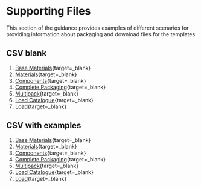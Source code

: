 # Supporting Files

This section of the guidance provides examples of different scenarios for providing information about packaging and download files for the templates

## CSV blank

 1. [Base Materials](https://www.opendatamanchester.org.uk/wp-content/uploads/2023/01/7_1_7_Materials_Catalogue_Template.csv){target=_blank}
 2. [Materials](https://www.opendatamanchester.org.uk/wp-content/uploads/2023/01/7_1_2_Materials_Template.csv){target=_blank}
 3. [Components](https://www.opendatamanchester.org.uk/wp-content/uploads/2023/01/7_1_1_Component_Catalogue_Template.csv){target=_blank}
 4. [Complete Packaging](https://www.opendatamanchester.org.uk/wp-content/uploads/2023/01/7_1_3_Complete_Packaging_Template.csv){target=_blank}
 5. [Multipack](https://www.opendatamanchester.org.uk/wp-content/uploads/2023/01/7_1_4_Multipack_Template.csv){target=_blank}
 6. [Load Catalogue](https://www.opendatamanchester.org.uk/wp-content/uploads/2023/01/7_1_5_Load_Catalogue_Template.csv){target=_blank}
 7. [Load](https://www.opendatamanchester.org.uk/wp-content/uploads/2023/01/7_1_6_Load_Template.csv){target=_blank}

## CSV with examples

 1. [Base Materials](https://www.opendatamanchester.org.uk/wp-content/uploads/2023/01/7_1_7_Materials_Catalogue_Example.csv){target=_blank}
 2. [Materials](https://www.opendatamanchester.org.uk/wp-content/uploads/2023/01/7_1_2_Materials_Example.csv){target=_blank}
 3. [Components](https://www.opendatamanchester.org.uk/wp-content/uploads/2023/01/7_1_1_Component_Catalogue_Example.csv){target=_blank}
 4. [Complete Packaging](https://www.opendatamanchester.org.uk/wp-content/uploads/2023/01/7_1_3_Complete_Packaging_Example.csv){target=_blank}
 5. [Multipack](https://www.opendatamanchester.org.uk/wp-content/uploads/2023/01/7_1_4_Multipack_Example.csv){target=_blank}
 6. [Load Catalogue](https://www.opendatamanchester.org.uk/wp-content/uploads/2023/01/7_1_5_Load_Catalogue_Example.csv){target=_blank}
 7. [Load](https://www.opendatamanchester.org.uk/wp-content/uploads/2023/01/7_1_6_Load_Example.csv){target=_blank}



